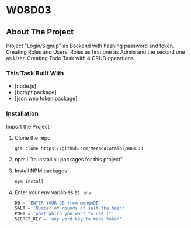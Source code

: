 # W08D03

## About The Project

Project "Login/Signup" as Backend with hashing password and token.
Creating Roles and Users.
Roles as first one as Admin and the second one as User.
Creating Todo Task with 4 CRUD opeartions.


### This Task Built With

* [node.js]
* [bcrypt package]
* [json web token package] 


### Installation

Import the Project


1. Clone the repo
   ```
   git clone https://github.com/MeeadAlotaibi/W08D03
   ```
2. npm i "to install all packages for this project"

3. Install NPM packages
   ```
   npm install
   ```
4. Enter your env variables at `.env`
   ```js
   DB = 'ENTER YOUR DB from mongoDB'
   SALT = 'Number of rounds of salt the hash'
   PORT = 'port which you want to use it'
   SECRET_KEY = 'any word key to make token'
   ```
